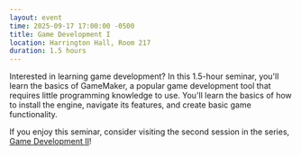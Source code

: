 ```yaml
---
layout: event
time: 2025-09-17 17:00:00 -0500
title: Game Development I
location: Harrington Hall, Room 217
duration: 1.5 hours
---
```

Interested in learning game development? In this 1.5-hour seminar, you'll learn the basics of GameMaker, a popular
game development tool that requires little programming knowledge to use. You'll learn the basics of how to install
the engine, navigate its features, and create basic game functionality.

If you enjoy this seminar, consider visiting the second session in the series, 
[Game Development II](/events/2025-09-24-game_development_ii.html)!